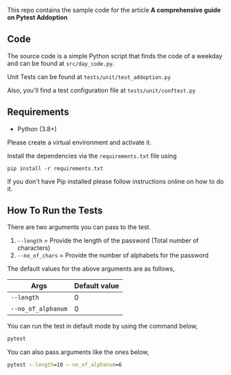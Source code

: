 This repo contains the sample code for the article **A comprehensive guide on Pytest Addoption**

## Code
The source code is a simple Python script that finds the code of a weekday and can be found at `src/day_code.py`. 

Unit Tests can be found at `tests/unit/test_addoption.py`

Also, you'll find a test configuration file at `tests/unit/conftest.py`

## Requirements
* Python (3.8+)

Please create a virtual environment and activate it.

Install the dependencies via the `requirements.txt` file using 

```commandline
pip install -r requirements.txt
```
If you don't have Pip installed please follow instructions online on how to do it.

## How To Run the Tests
There are two arguments you can pass to the test.
1. `--length` = Provide the length of the password (Total number of characters)
2. `--no_of_chars` = Provide the number of alphabets for the password

The default values for the above arguments are as follows,

| Args | Default value |
| --- | --- |
| `--length` | 0 |
| `--no_of_alphanum` | 0 |

You can run the test in default mode by using the command below,
```cmd
pytest
```

You can also pass arguments like the ones below,
```cmd
pytest --length=10 --no_of_alphanum=6
```